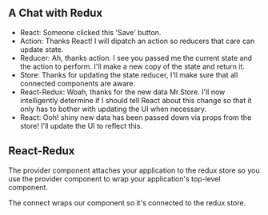 ## A Chat with Redux

- React: Someone clicked this 'Save' button.
- Action: Thanks React! I will dipatch an action so reducers that care can update state.
- Reducer: Ah, thanks action. I see you passed me the current state and the action to perform. I'll make a new copy of the state and return it.
- Store: Thanks for updating the state reducer, I'll make sure that all connected components are aware.
- React-Redux: Woah, thanks for the new data Mr.Store. I'll now intelligently determine if I should tell React about this change so that it only has to bother with updating the UI when necessary.
- React: Ooh! shiny new data has been passed down via props from the store! I'll update the UI to reflect this.

## React-Redux

The provider component attaches your application to the redux store so you use the provider component to wrap your application's top-level component.

The connect wraps our component so it's connected to the redux store.